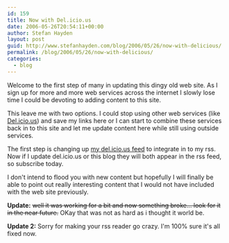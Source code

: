 ```yaml
---
id: 159
title: Now with Del.icio.us
date: 2006-05-26T20:54:11+00:00
author: Stefan Hayden
layout: post
guid: http://www.stefanhayden.com/blog/2006/05/26/now-with-delicious/
permalink: /blog/2006/05/26/now-with-delicious/
categories:
  - blog
---
```

Welcome to the first step of many in updating this dingy old web site. As I sign up for more and more web services across the internet I slowly lose time I could be devoting to adding content to this site.

This leave me with two options. I could stop using other web services (like <a href="http://del.icio.us/">Del.icio.us</a>) and save my links here or I can start to combine these services back in to this site and let me update content here while still using outside services.

The first step is changing up <a href="http://del.icio.us/STHayden/stefanblog/">my del.icio.us feed</a> to integrate in to my rss. Now if I update del.icio.us or this blog they will both appear in the rss feed, so subscribe today.

I don't intend to flood you with new content but hopefully I will finally be able to point out really interesting content that I would not have included with the web site previously.

<strong>Update:</strong> <strike>well it was working for a bit and now something broke... look for it in the near future.</strike> OKay that was not as hard as i thought it world be.

<strong>Update 2:</strong> Sorry for making your rss reader go crazy. I'm 100% sure it's all fixed now.